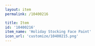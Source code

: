 ```yaml
---
layout: item
permalink: /10400216

title: Item
id: '10400216'
item_name: 'Holiday Stocking Face Paint'
icon_url: 'customize/10400215.png'
---
```

